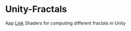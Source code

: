 # Unity-Fractals
App [Link](https://play.unity.com/en/games/b62303fd-f742-4047-9b14-2b499eeaaa3a/mandelbrot-set)
Shaders for computing different fractals in Unity

